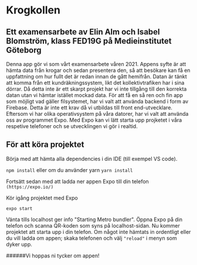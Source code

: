 # Krogkollen
## Ett examensarbete av Elin Alm och Isabel Blomström, klass FED19G på Medieinstitutet Göteborg

Denna app gör vi som vårt examensarbete våren 2021. Appens syfte är att hämta data från krogar och sedan presentera den, så att besökare kan få en uppfattning om hur fullt det är redan innan de gått hemifrån. Datan är tänkt att komma från ett kundräkningssystem, likt det kollektivtrafiken har i sina dörrar. Då detta inte är ett skarpt projekt har vi inte tillgång till den korrekta datan utan vi hämtar istället mockad data. För att få en så ren och fin app som möjligt vad gäller filsystemet, har vi valt att använda backend i form av Firebase. Detta är inte ett krav då vi utbildas till front end-utvecklare. Eftersom vi har olika operativsystem på våra datorer, har vi valt att använda oss av programmet Expo. Med Expo kan vi lätt starta upp projketet i våra respetive telefoner och se utvecklingen vi gör i realtid. 

## För att köra projektet

Börja med att hämta alla dependencies i din IDE (till exempel VS code). 

`npm install` eller om du använder yarn `yarn install`

Fortsätt sedan med att ladda ner appen Expo till din telefon `(https://expo.io/)`

Kör igång projektet med Expo 

`expo start`

Vänta tills localhost ger info "Starting Metro bundler". Öppna Expo på din telefon och scanna QR-koden som syns på localhost-sidan. Nu kommer projektet att starta upp i din telefon. Om något inte hämtats in ordentligt eller du vill ladda om appen; skaka telefonen och välj `"reload"` i menyn som dyker upp. 

######Vi hoppas ni tycker om appen! 
